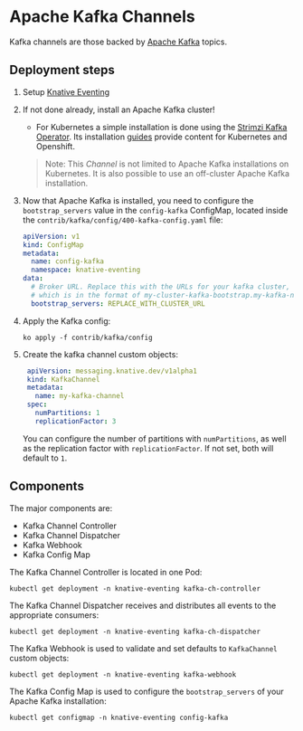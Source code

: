 # Apache Kafka Channels

Kafka channels are those backed by [Apache Kafka](http://kafka.apache.org/) topics.

## Deployment steps

1. Setup [Knative Eventing](../../../DEVELOPMENT.md)
1. If not done already, install an Apache Kafka cluster!

   - For Kubernetes a simple installation is done using the
     [Strimzi Kafka Operator](http://strimzi.io). Its installation
     [guides](http://strimzi.io/quickstarts/) provide content for Kubernetes and
     Openshift.

   > Note: This _Channel_ is not limited to Apache Kafka installations on
   > Kubernetes. It is also possible to use an off-cluster Apache Kafka
   > installation.

1. Now that Apache Kafka is installed, you need to configure the
   `bootstrap_servers` value in the `config-kafka` ConfigMap,
   located inside the `contrib/kafka/config/400-kafka-config.yaml` file:

    ```yaml
    apiVersion: v1
    kind: ConfigMap
    metadata:
      name: config-kafka
      namespace: knative-eventing
    data:
      # Broker URL. Replace this with the URLs for your kafka cluster,
      # which is in the format of my-cluster-kafka-bootstrap.my-kafka-namespace:9092.
      bootstrap_servers: REPLACE_WITH_CLUSTER_URL
    ``` 

1. Apply the Kafka config:

   ```
   ko apply -f contrib/kafka/config
   ```

1. Create the kafka channel custom objects:

   ```yaml
    apiVersion: messaging.knative.dev/v1alpha1
    kind: KafkaChannel
    metadata:
      name: my-kafka-channel
    spec:
      numPartitions: 1
      replicationFactor: 3
    ```
    You can configure the number of partitions with `numPartitions`, as well as the replication factor with `replicationFactor`. If not set, both will default to `1`.

## Components

The major components are:

- Kafka Channel Controller
- Kafka Channel Dispatcher
- Kafka Webhook
- Kafka Config Map


The Kafka Channel Controller is located in one Pod:

```shell
kubectl get deployment -n knative-eventing kafka-ch-controller
```

The Kafka Channel Dispatcher receives and distributes all events to the appropriate consumers:

```shell
kubectl get deployment -n knative-eventing kafka-ch-dispatcher
```

The Kafka Webhook is used to validate and set defaults to `KafkaChannel` custom objects:

```shell
kubectl get deployment -n knative-eventing kafka-webhook
```

The Kafka Config Map is used to configure the `bootstrap_servers` of your Apache Kafka installation:

```shell
kubectl get configmap -n knative-eventing config-kafka
```
